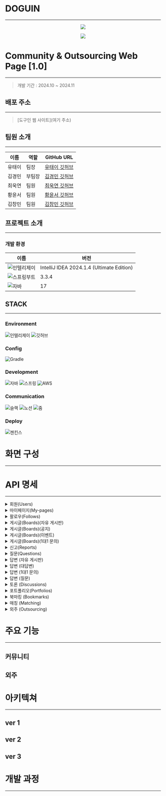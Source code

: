 # DOGUIN

---

<p align="center">
  <img src="https://github.com/user-attachments/assets/69950ba2-41e4-4fed-b5e5-b24a75a456dd">
</p>

<p align="center">
   <img src="https://hits.seeyoufarm.com/api/count/incr/badge.svg?url=https%3A%2F%2Fgithub.com%2FDogUin-Community%2Fdoguin&count_bg=%2379C83D&title_bg=%23555555&icon=conda-forge.svg&icon_color=%23FFFFFF&title=hits&edge_flat=false">
</p>


# Community & Outsourcing Web Page [1.0]

---
> 개발 기간 : 2024.10 ~ 2024.11

## 배포 주소

---
> [도구인 웹 사이트](여기 주소)

## 팀원 소개

---

| 이름  | 역할  | GitHub URL                                             |
|-----|-----|--------------------------------------------------------|
| 유태이 | 팀장  | [유태이 깃허브](https://github.com/tiyu25)                   |
| 김경민 | 부팀장 | [김경민 깃허브](https://github.com/kkm4512?tab=repositories) |
| 최욱연 | 팀원  | [최욱연 깃허브](https://github.com/chukye1216)               |
| 황윤서 | 팀원  | [황윤서 깃허브](https://github.com/yunseohhe)                |
| 김창민 | 팀원  | [김창민 깃허브](https://github.com/Rlackdals981010)          |

## 프로젝트 소개

---

### 개발 환경

| 이름                                                                                                                        | 버전                                        |
|---------------------------------------------------------------------------------------------------------------------------|-------------------------------------------|
| ![인텔리제이](   https://img.shields.io/badge/IntelliJ_IDEA-000000.svg?style=for-the-badge&logo=intellij-idea&logoColor=white) | IntelliJ IDEA 2024.1.4 (Ultimate Edition) |
| ![스프링부트](https://img.shields.io/badge/SpringBoot-6db33f?style=for-the-badge&logo=springboot&logoColor=white)              | 3.3.4                                     |
| ![자바](https://img.shields.io/badge/Java-ED8B00?style=for-the-badge&logo=openjdk&logoColor=white)                          | 17                                        |

## STACK

---

### Environment
![인텔리제이](   https://img.shields.io/badge/IntelliJ_IDEA-000000.svg?style=for-the-badge&logo=intellij-idea&logoColor=white) ![깃허브](https://img.shields.io/badge/GitHub-100000?style=for-the-badge&logo=github&logoColor=white)
### Config
![Gradle](https://img.shields.io/badge/Gradle-02303A.svg?style=for-the-badge&logo=Gradle&logoColor=white)
### Development
![자바](https://img.shields.io/badge/Java-ED8B00?style=for-the-badge&logo=openjdk&logoColor=white) ![스프링](https://img.shields.io/badge/Spring-6DB33F?style=for-the-badge&logo=spring&logoColor=white)  ![AWS](https://img.shields.io/badge/Amazon_AWS-232F3E?style=for-the-badge&logo=amazon-aws&logoColor=white)
### Communication
![슬랙](https://img.shields.io/badge/Slack-4A154B?style=for-the-badge&logo=slack&logoColor=white) ![노션](https://img.shields.io/badge/Notion-000000?style=for-the-badge&logo=notion&logoColor=white) ![줌](https://img.shields.io/badge/Zoom-2D8CFF?style=for-the-badge&logo=zoom&logoColor=white)
### Deploy
![젠킨스](https://img.shields.io/badge/Jenkins-D24939?style=for-the-badge&logo=Jenkins&logoColor=white)




# 화면 구성

---

# API 명세

---
<details>
   <summary> 회원(Users) </summary>

| 담당자 | 진행상황 | method | 기능 | URL | request header | response header | request | response |
|-----|------|--------|----|-----|----------------|-----------------|---------|----------|
|     |      |        |    |     |                |                 |         |          |

</details>
<details>
   <summary> 마이페이지(My-pages) </summary>

| 담당자 | 진행상황 | method | 기능 | URL | request header | response header | request | response |
|-----|------|--------|----|-----|----------------|-----------------|---------|----------|
|     |      |        |    |     |                |                 |         |          |
</details>
<details>
   <summary> 팔로우(Follows) </summary>

| 담당자 | 진행상황 | method | 기능 | URL | request header | response header | request | response |
|-----|------|--------|----|-----|----------------|-----------------|---------|----------|
|     |      |        |    |     |                |                 |         |          |
</details>
<details>
   <summary> 게시글(Boards)(자유 게시판) </summary>

| 담당자 | 진행상황 | method | 기능 | URL | request header | response header | request | response |
|-----|------|--------|----|-----|----------------|-----------------|---------|----------|
|     |      |        |    |     |                |                 |         |          |
</details>
<details>
   <summary> 게시글(Boards)(공지) </summary>

| 담당자 | 진행상황 | method | 기능 | URL | request header | response header | request | response |
|-----|------|--------|----|-----|----------------|-----------------|---------|----------|
|     |      |        |    |     |                |                 |         |          |
</details>
<details>
   <summary> 게시글(Boards)(이벤트) </summary>

| 담당자 | 진행상황 | method | 기능 | URL | request header | response header | request | response |
|-----|------|--------|----|-----|----------------|-----------------|---------|----------|
|     |      |        |    |     |                |                 |         |          |
</details>
<details>
   <summary> 게시글(Boards)(1대1 문의) </summary>

| 담당자 | 진행상황 | method | 기능 | URL | request header | response header | request | response |
|-----|------|--------|----|-----|----------------|-----------------|---------|----------|
|     |      |        |    |     |                |                 |         |          |
</details>
<details>
   <summary> 신고(Reports) </summary>

| 담당자 | 진행상황 | method | 기능 | URL | request header | response header | request | response |
|-----|------|--------|----|-----|----------------|-----------------|---------|----------|
|     |      |        |    |     |                |                 |         |          |
</details>
<details>
   <summary> 질문(Questions) </summary>

| 담당자 | 진행상황 | method | 기능 | URL | request header | response header | request | response |
|-----|------|--------|----|-----|----------------|-----------------|---------|----------|
|     |      |        |    |     |                |                 |         |          |
</details>
<details>
   <summary> 답변 (자유 게시판) </summary>

| 담당자 | 진행상황 | method | 기능 | URL | request header | response header | request | response |
|-----|------|--------|----|-----|----------------|-----------------|---------|----------|
|     |      |        |    |     |                |                 |         |          |
</details>
<details>
   <summary> 답변 (대답변) </summary>

| 담당자 | 진행상황 | method | 기능 | URL | request header | response header | request | response |
|-----|------|--------|----|-----|----------------|-----------------|---------|----------|
|     |      |        |    |     |                |                 |         |          |
</details>
<details>
   <summary> 답변 (1대1 문의) </summary>

| 담당자 | 진행상황 | method | 기능 | URL | request header | response header | request | response |
|-----|------|--------|----|-----|----------------|-----------------|---------|----------|
|     |      |        |    |     |                |                 |         |          |
</details>
<details>
   <summary> 답변 (질문) </summary>

| 담당자 | 진행상황 | method | 기능 | URL | request header | response header | request | response |
|-----|------|--------|----|-----|----------------|-----------------|---------|----------|
|     |      |        |    |     |                |                 |         |          |
</details>
<details>
   <summary> 토론 (Discussions) </summary>

| 담당자 | 진행상황 | method | 기능 | URL | request header | response header | request | response |
|-----|------|--------|----|-----|----------------|-----------------|---------|----------|
|     |      |        |    |     |                |                 |         |          |
</details>
<details>
   <summary> 포트폴리오(Portfolios) </summary>

| 담당자 | 진행상황 | method | 기능 | URL | request header | response header | request | response |
|-----|------|--------|----|-----|----------------|-----------------|---------|----------|
|     |      |        |    |     |                |                 |         |          |
</details>
<details>
   <summary> 북마킹 (Bookmarks) </summary>

| 담당자 | 진행상황 | method | 기능 | URL | request header | response header | request | response |
|-----|------|--------|----|-----|----------------|-----------------|---------|----------|
|     |      |        |    |     |                |                 |         |          |
</details>
<details>
   <summary> 매칭 (Matching) </summary>

| 담당자 | 진행상황 | method | 기능 | URL | request header | response header | request | response |
|-----|------|--------|----|-----|----------------|-----------------|---------|----------|
|     |      |        |    |     |                |                 |         |          |
</details>
<details>
   <summary> 외주 (Outsourcing) </summary>

| 담당자 | 진행상황 | method | 기능 | URL | request header | response header | request | response |
|-----|------|--------|----|-----|----------------|-----------------|---------|----------|
|     |      |        |    |     |                |                 |         |          |
</details>


# 주요 기능

---

## 커뮤니티

## 외주

# 아키텍쳐

---

## ver 1

## ver 2

## ver 3

# 개발 과정

---

<!--
그 mysql, mongo, Redis, STOMP등등 그런거 어디에 넣지


-->
